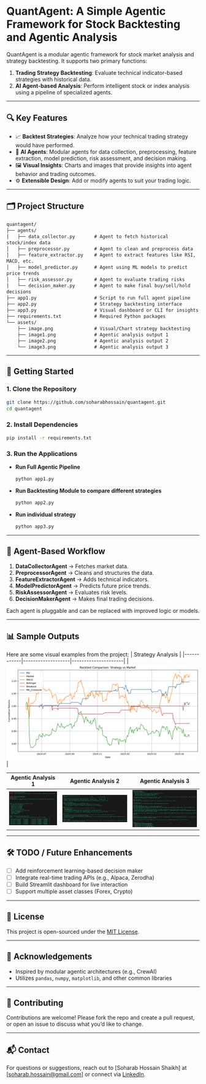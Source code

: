 # QuantAgent: A Simple Agentic Framework for Stock Backtesting and Agentic Analysis

QuantAgent is a modular agentic framework for stock market analysis and strategy backtesting. It supports two primary functions:

1. **Trading Strategy Backtesting**: Evaluate technical indicator-based strategies with historical data.
2. **AI Agent-based Analysis**: Perform intelligent stock or index analysis using a pipeline of specialized agents.

---

## 🔍 Key Features

- 📈 **Backtest Strategies**: Analyze how your technical trading strategy would have performed.
- 🧠 **AI Agents**: Modular agents for data collection, preprocessing, feature extraction, model prediction, risk assessment, and decision making.
- 🖼️ **Visual Insights**: Charts and images that provide insights into agent behavior and trading outcomes.
- ⚙️ **Extensible Design**: Add or modify agents to suit your trading logic.

---

## 🗂️ Project Structure

```
quantagent/
├── agents/
│   ├── data_collector.py       # Agent to fetch historical stock/index data
│   ├── preprocessor.py         # Agent to clean and preprocess data
│   ├── feature_extractor.py    # Agent to extract features like RSI, MACD, etc.
│   ├── model_predictor.py      # Agent using ML models to predict price trends
│   ├── risk_assessor.py        # Agent to evaluate trading risks
│   └── decision_maker.py       # Agent to make final buy/sell/hold decisions
├── app1.py                     # Script to run full agent pipeline
├── app2.py                     # Strategy backtesting interface
├── app3.py                     # Visual dashboard or CLI for insights
├── requirements.txt            # Required Python packages
└── assets/
    ├── image.png               # Visual/Chart strategy backtesting
    ├── image1.png              # Agentic analysis output 1
    ├── image2.png              # Agentic analysis output 2
    └── image3.png              # Agentic analysis output 3
```

---

## 🚀 Getting Started

### 1. Clone the Repository

```bash
git clone https://github.com/soharabhossain/quantagent.git
cd quantagent
```

### 2. Install Dependencies

```bash
pip install -r requirements.txt
```

### 3. Run the Applications

- **Run Full Agentic Pipeline**  
  ```bash
  python app1.py
  ```

- **Run Backtesting Module to compare different strategies**  
  ```bash
  python app2.py
  ```

- **Run individual strategy**  
  ```bash
  python app3.py
  ```

---

## 🧠 Agent-Based Workflow

1. **DataCollectorAgent** → Fetches market data.
2. **PreprocessorAgent** → Cleans and structures the data.
3. **FeatureExtractorAgent** → Adds technical indicators.
4. **ModelPredictorAgent** → Predicts future price trends.
5. **RiskAssessorAgent** → Evaluates risk levels.
6. **DecisionMakerAgent** → Makes final trading decisions.

Each agent is pluggable and can be replaced with improved logic or models.

---

## 📊 Sample Outputs

Here are some visual examples from the project:
| Strategy Analysis |
|------------|-------------------|---------------------|
| ![Agent Flow](assets/image.png) | 

| Agentic Analysis 1 | Agentic Analysis 2 | Agentic Analysis 3 |
|------------|-------------------|---------------------|
| ![Agent Flow](assets/image1.png) | ![Strategy](assets/image2.png) | ![Risk](assets/image3.png) |

---

## 🛠️ TODO / Future Enhancements

- [ ] Add reinforcement learning-based decision maker
- [ ] Integrate real-time trading APIs (e.g., Alpaca, Zerodha)
- [ ] Build Streamlit dashboard for live interaction
- [ ] Support multiple asset classes (Forex, Crypto)

---

## 📄 License

This project is open-sourced under the [MIT License](LICENSE).

---

## 🙌 Acknowledgements

- Inspired by modular agentic architectures (e.g., CrewAI)
- Utilizes `pandas`, `numpy`, `matplotlib`, and other common libraries

---

## 🤝 Contributing

Contributions are welcome! Please fork the repo and create a pull request, or open an issue to discuss what you’d like to change.

---

## 📬 Contact

For questions or suggestions, reach out to [Soharab Hossain Shaikh] at [soharab.hossain@gmail.com] or connect via [LinkedIn](https://www.linkedin.com/in/soharab).
